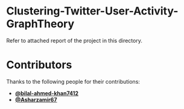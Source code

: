 # Clustering-Twitter-User-Activity-GraphTheory
Refer to attached report of the project in this directory.

# Contributors
Thanks to the following people for their contributions:

- **[@bilal-ahmed-khan7412](https://github.com/bilal-ahmed-khan7412)**
- **[@Asharzamir67](https://github.com/Asharzamir67)**
